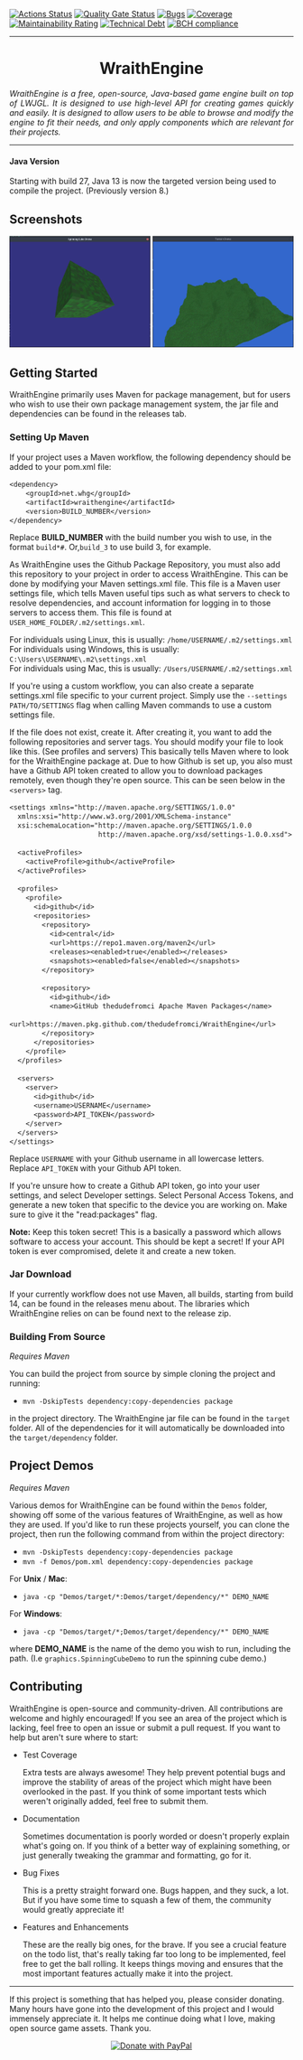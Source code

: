 [![Actions Status](https://github.com/TheDudeFromCI/WraithEngine/workflows/CI/badge.svg)](https://github.com/TheDudeFromCI/WraithEngine/actions)
[![Quality Gate Status](https://sonarcloud.io/api/project_badges/measure?project=TheDudeFromCI_WraithEngine&metric=alert_status)](https://sonarcloud.io/dashboard?id=TheDudeFromCI_WraithEngine)
[![Bugs](https://sonarcloud.io/api/project_badges/measure?project=TheDudeFromCI_WraithEngine&metric=bugs)](https://sonarcloud.io/dashboard?id=TheDudeFromCI_WraithEngine)
[![Coverage](https://sonarcloud.io/api/project_badges/measure?project=TheDudeFromCI_WraithEngine&metric=coverage)](https://sonarcloud.io/dashboard?id=TheDudeFromCI_WraithEngine)
[![Maintainability Rating](https://sonarcloud.io/api/project_badges/measure?project=TheDudeFromCI_WraithEngine&metric=sqale_rating)](https://sonarcloud.io/dashboard?id=TheDudeFromCI_WraithEngine)
[![Technical Debt](https://sonarcloud.io/api/project_badges/measure?project=TheDudeFromCI_WraithEngine&metric=sqale_index)](https://sonarcloud.io/dashboard?id=TheDudeFromCI_WraithEngine)
[![BCH compliance](https://bettercodehub.com/edge/badge/TheDudeFromCI/WraithEngine?branch=master)](https://bettercodehub.com/)

---

# <div align="center">WraithEngine</div>

*<p align="justify">WraithEngine is a free, open-source, Java-based game engine built on top of LWJGL. It is designed to use high-level API for creating games quickly and easily. It is designed to allow users to be able to browse and modify the engine to fit their needs, and only apply components which are relevant for their projects.</p>*

---

#### Java Version

Starting with build 27, Java 13 is now the targeted version being used to compile the project. (Previously version 8.)

## Screenshots

<img src="wiki/spinning-cube.webp" width="250px" />
<img src="wiki/terrain.webp" width="250px" />

## Getting Started

WraithEngine primarily uses Maven for package management, but for users who wish to use their own package management system, the jar file and dependencies can be found in the releases tab.

### Setting Up Maven

If your project uses a Maven workflow, the following dependency should be added to your pom.xml file:

```
<dependency>
    <groupId>net.whg</groupId>
    <artifactId>wraithengine</artifactId>
    <version>BUILD_NUMBER</version>
</dependency>
```

Replace **BUILD_NUMBER** with the build number you wish to use, in the format `build*#`. Or,`build_3` to use build 3, for example.

As WraithEngine uses the Github Package Repository, you must also add this repository to your project in order to access WraithEngine. This can be done by modifying your Maven settings.xml file. This file is a Maven user settings file, which tells Maven useful tips such as what servers to check to resolve dependencies, and account information for logging in to those servers to access them. This file is found at `USER_HOME_FOLDER/.m2/settings.xml`.

For individuals using Linux, this is usually: `/home/USERNAME/.m2/settings.xml`
<br>
For individuals using Windows, this is usually: `C:\Users\USERNAME\.m2\settings.xml`
<br>
For individuals using Mac, this is usually: `/Users/USERNAME/.m2/settings.xml`

If you're using a custom workflow, you can also create a separate settings.xml file specific to your current project. Simply use the `--settings PATH/TO/SETTINGS` flag when calling Maven commands to use a custom settings file.

If the file does not exist, create it. After creating it, you want to add the following repositories and server tags. You should modify your file to look like this. (See profiles and servers) This basically tells Maven where to look for the WraithEngine package at. Due to how Github is set up, you also must have a Github API token created to allow you to download packages remotely, even though they're open source. This can be seen below in the `<servers>` tag.

```
<settings xmlns="http://maven.apache.org/SETTINGS/1.0.0"
  xmlns:xsi="http://www.w3.org/2001/XMLSchema-instance"
  xsi:schemaLocation="http://maven.apache.org/SETTINGS/1.0.0
                      http://maven.apache.org/xsd/settings-1.0.0.xsd">

  <activeProfiles>
    <activeProfile>github</activeProfile>
  </activeProfiles>

  <profiles>
    <profile>
      <id>github</id>
      <repositories>
        <repository>
          <id>central</id>
          <url>https://repo1.maven.org/maven2</url>
          <releases><enabled>true</enabled></releases>
          <snapshots><enabled>false</enabled></snapshots>
        </repository>

        <repository>
          <id>github</id>
          <name>GitHub thedudefromci Apache Maven Packages</name>
          <url>https://maven.pkg.github.com/thedudefromci/WraithEngine</url>
        </repository>
      </repositories>
    </profile>
  </profiles>

  <servers>
    <server>
      <id>github</id>
      <username>USERNAME</username>
      <password>API_TOKEN</password>
    </server>
  </servers>
</settings>
```

Replace `USERNAME` with your Github username in all lowercase letters. Replace `API_TOKEN` with your Github API token.

If you're unsure how to create a Github API token, go into your user settings, and select Developer settings. Select Personal Access Tokens, and generate a new token that specific to the device you are working on. Make sure to give it the "read:packages" flag.

**Note:**
Keep this token secret! This is a basically a password which allows software to access your account. This should be kept a secret! If your API token is ever compromised, delete it and create a new token.

### Jar Download

If your currently workflow does not use Maven, all builds, starting from build 14, can be found in the releases menu about. The libraries which WraithEngine relies on can be found next to the release zip.

### Building From Source

*Requires Maven*

You can build the project from source by simple cloning the project and running:
* `mvn -DskipTests dependency:copy-dependencies package`

in the project directory. The WraithEngine jar file can be found in the `target` folder. All of the dependencies for it will automatically be downloaded into the `target/dependency` folder.

## Project Demos

*Requires Maven*

Various demos for WraithEngine can be found within the `Demos` folder, showing off some of the various features of WraithEngine, as well as how they are used. If you'd like to run these projects yourself, you can clone the project, then run the following command from within the project directory:

* `mvn -DskipTests dependency:copy-dependencies package`
* `mvn -f Demos/pom.xml dependency:copy-dependencies package`

For **Unix** / **Mac**:
* `java -cp "Demos/target/*:Demos/target/dependency/*" DEMO_NAME`

For **Windows**:
* `java -cp "Demos/target/*;Demos/target/dependency/*" DEMO_NAME`

where **DEMO_NAME** is the name of the demo you wish to run, including the path. (I.e `graphics.SpinningCubeDemo` to run the spinning cube demo.)

## Contributing

WraithEngine is open-source and community-driven. All contributions are welcome and highly encouraged! If you see an area of the project which is lacking, feel free to open an issue or submit a pull request. If you want to help but aren't sure where to start:

- Test Coverage

  Extra tests are always awesome! They help prevent potential bugs and improve the stability of areas of the project which might have been overlooked in the past. If you think of some important tests which weren't originally added, feel free to submit them.

- Documentation

  Sometimes documentation is poorly worded or doesn't properly explain what's going on. If you think of a better way of explaining something, or just generally tweaking the grammar and formatting, go for it.

- Bug Fixes

  This is a pretty straight forward one. Bugs happen, and they suck, a lot. But if you have some time to squash a few of them, the community would greatly appreciate it!

- Features and Enhancements

  These are the really big ones, for the brave. If you see a crucial feature on the todo list, that's really taking far too long to be implemented, feel free to get the ball rolling. It keeps things moving and ensures that the most important features actually make it into the project.

---

If this project is something that has helped you, please consider donating. Many hours have gone into the development of this project and I would immensely appreciate it. It helps me continue doing what I love, making open source game assets. Thank you.

<p align="center"><a href="https://www.paypal.com/cgi-bin/webscr?cmd=_donations&business=6U3RFW3H3Y7AU&currency_code=USD&source=url"><img src="https://raw.githubusercontent.com/stefan-niedermann/paypal-donate-button/master/paypal-donate-button.png" title="Donate with PayPal"/></a></p>
